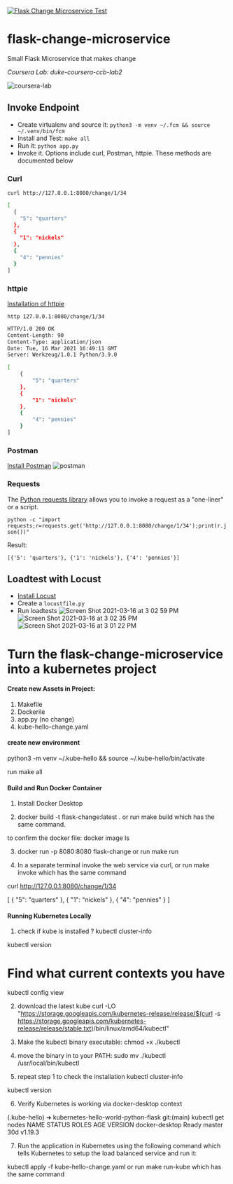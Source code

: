 [![Flask Change Microservice Test](https://github.com/noahgift/flask-change-microservice/actions/workflows/main.yml/badge.svg)](https://github.com/noahgift/flask-change-microservice/actions/workflows/main.yml)

# flask-change-microservice
Small Flask Microservice that makes change

*Coursera Lab:  duke-coursera-ccb-lab2*

![coursera-lab](https://user-images.githubusercontent.com/58792/108137449-df0e0300-7089-11eb-8b11-74f478b71d11.png)


## Invoke Endpoint

* Create virtualenv and source it: `python3 -m venv ~/.fcm && source ~/.venv/bin/fcm`
* Install and Test:  `make all`
* Run it:  `python app.py`
* Invoke it.  Options include curl, Postman, httpie.  These methods are documented below


### Curl

`curl http://127.0.0.1:8080/change/1/34`

```bash
[
  {
    "5": "quarters"
  },
  {
    "1": "nickels"
  },
  {
    "4": "pennies"
  }
]
```
### httpie

[Installation of httpie](https://httpie.io/docs#installation)

`http 127.0.0.1:8080/change/1/34`

```bash
HTTP/1.0 200 OK
Content-Length: 90
Content-Type: application/json
Date: Tue, 16 Mar 2021 16:49:11 GMT
Server: Werkzeug/1.0.1 Python/3.9.0

[
    {
        "5": "quarters"
    },
    {
        "1": "nickels"
    },
    {
        "4": "pennies"
    }
]
```


### Postman

[Install Postman](https://www.postman.com)
![postman](https://user-images.githubusercontent.com/58792/111342614-00461d00-8651-11eb-8433-d7d91d3e48b4.png)

### Requests

The [Python requests library](https://requests.readthedocs.io/en/latest/user/quickstart/) allows you to invoke a request as a "one-liner" or a script.

`python -c "import requests;r=requests.get('http://127.0.0.1:8080/change/1/34');print(r.json())"`

Result:

`[{'5': 'quarters'}, {'1': 'nickels'}, {'4': 'pennies'}]`

## Loadtest with Locust

* [Install Locust](https://github.com/locustio/locust)
* Create a `locustfile.py`
* Run loadtests
![Screen Shot 2021-03-16 at 3 02 59 PM](https://user-images.githubusercontent.com/58792/111367175-d7328600-866a-11eb-9a4d-3429710593ea.png)
![Screen Shot 2021-03-16 at 3 02 35 PM](https://user-images.githubusercontent.com/58792/111367176-d7328600-866a-11eb-9856-928d42e65a9a.png)
![Screen Shot 2021-03-16 at 3 01 22 PM](https://user-images.githubusercontent.com/58792/111367178-d7cb1c80-866a-11eb-8c29-6440a6179544.png)


# Turn the flask-change-microservice into a kubernetes project

#### Create new Assets in Project:

1. Makefile
2. Dockerile
3. app.py (no change)
4. kube-hello-change.yaml


#### create new environment
python3 -m venv ~/.kube-hello && source ~/.kube-hello/bin/activate

run make all


#### Build and Run Docker Container
1. Install Docker Desktop

2. docker build -t flask-change:latest . or run make build which has the same command.

 to confirm the docker file: docker image ls

3. docker run -p 8080:8080 flask-change or run make run

4. In a separate terminal invoke the web service via curl, or run make invoke which has the same command

curl http://127.0.0.1:8080/change/1/34

[
  {
    "5": "quarters"
  },
  {
    "1": "nickels"
  },
  {
    "4": "pennies"
  }
]

#### Running Kubernetes Locally
1. check if kube is installed ?
kubectl cluster-info

kubectl version

# Find what current contexts you have
kubectl config view

2. download the latest kube
curl -LO "https://storage.googleapis.com/kubernetes-release/release/$(curl -s https://storage.googleapis.com/kubernetes-release/release/stable.txt)/bin/linux/amd64/kubectl"

3. Make the kubectl binary executable:
chmod +x ./kubectl

4. move the binary in to your PATH:
sudo mv  ./kubectl /usr/local/bin/kubectl

5. repeat step 1 to check the installation
kubectl cluster-info

kubectl version


6. Verify Kubernetes is working via docker-desktop context

(.kube-hello) ➜  kubernetes-hello-world-python-flask git:(main) kubectl get nodes
NAME             STATUS   ROLES    AGE   VERSION
docker-desktop   Ready    master   30d   v1.19.3

7. Run the application in Kubernetes using the following command which tells Kubernetes to setup the load balanced service and run it:

kubectl apply -f kube-hello-change.yaml or run make run-kube which has the same command

